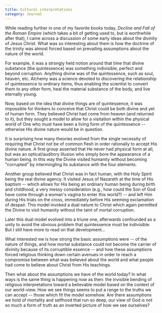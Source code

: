 ```yaml
---
title: Cultural interpretations
category: Journal
---
```


While reading further in one of my favorite books today, *Decline and
Fall of the Roman Empire* (which takes a bit of getting used to, but is
worthwhile after that), I came across a discussion of some early ideas
about the divinity of Jesus Christ.  What was so interesting about them
is how the doctrine of the trinity was almost forced based on prevailing
assumptions about the nature of the world.

For example, it was a strongly held notion around that time that divine
substance (the quintessence) was something indivisible, perfect and
beyond corruption.  Anything divine was of the quintessence, such as
soul, heaven, etc.  Alchemy was a science devoted to discovering the
relationship of quintessence to ordinary items, thus enabling the
scientist to convert them to any other form, heal the material substance
of the body, and live eternally young.

Now, based on the idea that divine things are of quintessence, it was
impossible for thinkers to conceive that Christ could be both divine and
yet of human form.  They believed Christ had come from heaven (and
returned to it), but they sought a model to allow for a visitation
within the physical world of One who must have been a living form of the
quintessence -- otherwise His divine nature would be in question.

It is surprising how many theories evolved from the single necessity of
requiring that Christ not be of common flesh in order rationally to
accept His divine nature.  A first group asserted that He never had
physical form at all, but was an optical/auditory illusion who simply
bore the appearance of a human being.  In this way the Divine visited
humanity without becoming "corrupted" by intermingling Its substance
with the four elements.

Another group believed that Christ was in fact human, with the Holy
Spirit being the real divine agency.  It visited Jesus of Nazareth at
the time of His baptism -- which allows for His being an ordinary human
being during birth and childhood, a very messy consideration (e.g., how
could the Son of God have come through a woman's vagina to enter this
world?) -- and left Him during His trials on the cross, immediately
before His seeming exclamation of despair.  This model invoked a dual
nature to Christ which again permitted the Divine to visit humanity
without the taint of mortal corruption.

Later this dual model evolved into a triune one, afterwards confounded
as a unity to avoid the obvious problem that quintessence must be
indivisible.  But I still have more to read on that development...

What interested me is how strong the basic assumptions were -- of the
nature of things, and how mortal substance could not become the carrier
of divinity because of its corruptible essence -- and how these
assumptions forced religious thinking down certain avenues in order to
reach a compromise between what was believed about the world and what
people had come to believe about Christ from His teachings.

Then what about the assumptions we have of the world today?  In what
ways is the same thing is happening now as then: the invisible bending
of religious interpretations toward a believable model based on the
context of our world-view.  How we see things seems to put a range to
the truths we can accept -- those which fit the model somehow.  Are
there assumptions we hold of mortality and selfhood that run so deep,
our view of God is not so much a form of truth as an inverted picture of
how we see ourselves?


